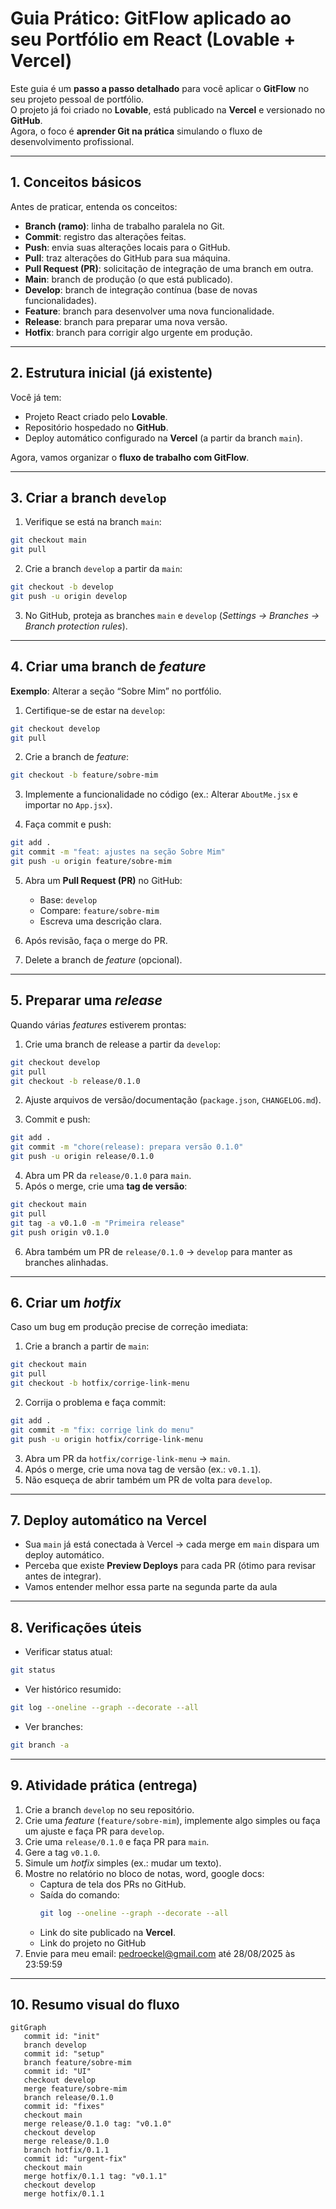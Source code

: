 # Guia Prático: GitFlow aplicado ao seu Portfólio em React (Lovable + Vercel)

Este guia é um **passo a passo detalhado** para você aplicar o **GitFlow** no seu projeto pessoal de portfólio.  
O projeto já foi criado no **Lovable**, está publicado na **Vercel** e versionado no **GitHub**.  
Agora, o foco é **aprender Git na prática** simulando o fluxo de desenvolvimento profissional.

---

## 1. Conceitos básicos

Antes de praticar, entenda os conceitos:

- **Branch (ramo)**: linha de trabalho paralela no Git.
- **Commit**: registro das alterações feitas.
- **Push**: envia suas alterações locais para o GitHub.
- **Pull**: traz alterações do GitHub para sua máquina.
- **Pull Request (PR)**: solicitação de integração de uma branch em outra.
- **Main**: branch de produção (o que está publicado).
- **Develop**: branch de integração contínua (base de novas funcionalidades).
- **Feature**: branch para desenvolver uma nova funcionalidade.
- **Release**: branch para preparar uma nova versão.
- **Hotfix**: branch para corrigir algo urgente em produção.

---

## 2. Estrutura inicial (já existente)

Você já tem:

- Projeto React criado pelo **Lovable**.
- Repositório hospedado no **GitHub**.
- Deploy automático configurado na **Vercel** (a partir da branch `main`).

Agora, vamos organizar o **fluxo de trabalho com GitFlow**.

---

## 3. Criar a branch `develop`

1. Verifique se está na branch `main`:

```bash
git checkout main
git pull
```

2. Crie a branch `develop` a partir da `main`:

```bash
git checkout -b develop
git push -u origin develop
```

3. No GitHub, proteja as branches `main` e `develop` (*Settings → Branches → Branch protection rules*).

---

## 4. Criar uma branch de *feature*

**Exemplo**: Alterar a seção “Sobre Mim” no portfólio.

1. Certifique-se de estar na `develop`:

```bash
git checkout develop
git pull
```

2. Crie a branch de *feature*:

```bash
git checkout -b feature/sobre-mim
```

3. Implemente a funcionalidade no código (ex.: Alterar `AboutMe.jsx` e importar no `App.jsx`).

4. Faça commit e push:

```bash
git add .
git commit -m "feat: ajustes na seção Sobre Mim"
git push -u origin feature/sobre-mim
```

5. Abra um **Pull Request (PR)** no GitHub:  
   - Base: `develop`  
   - Compare: `feature/sobre-mim`  
   - Escreva uma descrição clara.  

6. Após revisão, faça o merge do PR.  
7. Delete a branch de *feature* (opcional).  

---

## 5. Preparar uma *release*

Quando várias *features* estiverem prontas:

1. Crie uma branch de release a partir da `develop`:

```bash
git checkout develop
git pull
git checkout -b release/0.1.0
```

2. Ajuste arquivos de versão/documentação (`package.json`, `CHANGELOG.md`).

3. Commit e push:

```bash
git add .
git commit -m "chore(release): prepara versão 0.1.0"
git push -u origin release/0.1.0
```

4. Abra um PR da `release/0.1.0` para `main`.  
5. Após o merge, crie uma **tag de versão**:

```bash
git checkout main
git pull
git tag -a v0.1.0 -m "Primeira release"
git push origin v0.1.0
```

6. Abra também um PR de `release/0.1.0` → `develop` para manter as branches alinhadas.  

---

## 6. Criar um *hotfix*

Caso um bug em produção precise de correção imediata:

1. Crie a branch a partir de `main`:

```bash
git checkout main
git pull
git checkout -b hotfix/corrige-link-menu
```

2. Corrija o problema e faça commit:

```bash
git add .
git commit -m "fix: corrige link do menu"
git push -u origin hotfix/corrige-link-menu
```

3. Abra um PR da `hotfix/corrige-link-menu` → `main`.  
4. Após o merge, crie uma nova tag de versão (ex.: `v0.1.1`).  
5. Não esqueça de abrir também um PR de volta para `develop`.  

---

## 7. Deploy automático na Vercel

- Sua `main` já está conectada à Vercel → cada merge em `main` dispara um deploy automático.  
- Perceba que existe **Preview Deploys** para cada PR (ótimo para revisar antes de integrar).
- Vamos entender melhor essa parte na segunda parte da aula <spoiler>

---

## 8. Verificações úteis

- Verificar status atual:
```bash
git status
```

- Ver histórico resumido:
```bash
git log --oneline --graph --decorate --all
```

- Ver branches:
```bash
git branch -a
```

---

## 9. Atividade prática (entrega)

1. Crie a branch `develop` no seu repositório.  
2. Crie uma *feature* (`feature/sobre-mim`), implemente algo simples ou faça um ajuste e faça PR para `develop`.  
3. Crie uma `release/0.1.0` e faça PR para `main`.  
4. Gere a tag `v0.1.0`.  
5. Simule um *hotfix* simples (ex.: mudar um texto).  
6. Mostre no relatório no bloco de notas, word, google docs:
    - Captura de tela dos PRs no GitHub.  
    - Saída do comando:
         ```bash
         git log --oneline --graph --decorate --all
         ```
    - Link do site publicado na **Vercel**.
    - Link do projeto no GitHub
7. Envie para meu email: pedroeckel@gmail.com até 28/08/2025 às 23:59:59


---

## 10. Resumo visual do fluxo

```mermaid
gitGraph
   commit id: "init"
   branch develop
   commit id: "setup"
   branch feature/sobre-mim
   commit id: "UI"
   checkout develop
   merge feature/sobre-mim
   branch release/0.1.0
   commit id: "fixes"
   checkout main
   merge release/0.1.0 tag: "v0.1.0"
   checkout develop
   merge release/0.1.0
   branch hotfix/0.1.1
   commit id: "urgent-fix"
   checkout main
   merge hotfix/0.1.1 tag: "v0.1.1"
   checkout develop
   merge hotfix/0.1.1
```
